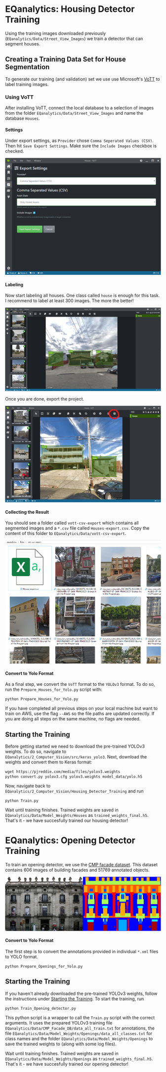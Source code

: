 # EQanalytics: Housing Detector Training
Using the training images downloaded previously (`EQanalytics/Data/Street_View_Images`) we train a detector that can segment houses. 

## Creating a Training Data Set for House Segmentation
To generate our training (and validation) set we use use Microsoft's [VoTT](https://github.com/Microsoft/VoTT) to label training images. 

### Using VoTT
After installing VoTT, connect the local database to a selection of images from the folder `EQanalytics/Data/Street_View_Images` and name the database `Houses`.

#### Settings
Under export settings, as `Provider` chose `Comma Seperated Values (CSV)`. Then hit `Save Export Settings`. Make sure the `Include Images` checkbox is checked.

![VoTT Settings](/2_Computer_Vision/Detector_Training/Screenshots/VoTT_Export_Settings.png)

#### Labeling
Now start labeling all houses. One class called `house` is enough for this task. I recommend to label at least 300 images. The more the better!

![VoTT Houses](/2_Computer_Vision/Detector_Training/Screenshots/VoTT_Houses.png)

 Once you are done, export the project. 
 
![VoTT Saving](/2_Computer_Vision/Detector_Training/Screenshots/VoTT_Save.jpg)

#### Collecting the Result
You should see a folder called `vott-csv-export` which contains all segmented images and a `*.csv` file called `Houses-export.csv`. Copy the content of this folder to `EQanalytics/Data/vott-csv-export`. 

![VoTT Folder](/2_Computer_Vision/Detector_Training/Screenshots/VoTT_Export.png)

#### Convert to Yolo Format
As a final step, we convert the `VoTT` format to the `YOLOv3` format. To do so, run the `Prepare_Houses_for_Yolo.py` script with:

```
python Prepare_Houses_for_Yolo.py
```

If you have completed all previous steps on your local machine but want to train on AWS, use the flag `--AWS` so the file paths are updated correctly. If you are doing all steps on the same machine, no flags are needed. 

## Starting the Training

Before getting started we need to download the pre-trained YOLOv3 weights. To do so, navigate to `EQanalytics/2_Computer_Vision/src/keras_yolo3`. Next, download the weights and convert them to Keras format:

```
wget https://pjreddie.com/media/files/yolov3.weights
python convert.py yolov3.cfg yolov3.weights model_data/yolo.h5
```
Now, navigate back to `EQanalytics/2_Computer_Vision/Housing_Detector_Training` and run

```
python Train.py
```
Wait until training finishes. Trained weights are saved in `EQanalytics/Data/Model_Weights/Houses` as `trained_weights_final.h5`. That's it - we have succesfully trained our housing detector!

# EQanalytics: Opening Detector Training
To train an opening detector, we use the [CMP facade dataset](http://cmp.felk.cvut.cz/~tylecr1/facade/). This dataset contains 606 images of building facades and 51769 annotated objects. 

![Annotated Opening Folder](/2_Computer_Vision/Detector_Training/Screenshots/Opening.jpg)

#### Convert to Yolo Format
The first step is to convert the annotations provided in individual `*.xml` files to YOLO format.

```
python Prepare_Openings_for_Yolo.py
```
## Starting the Training
If you haven't already downloaded the pre-trained YOLOv3 weights, follow the instructions under [Starting the Training](#Starting-the-Training). To start the training, run

```
python Train_Opening_detector.py
```

This python script is a wrapper to call the `Train.py` script with the correct arguments. It uses the prepared YOLOv3 training file `EQanalytics/Data/CMP_Facade_DB/data_all_train.txt` for annotations, the file `EQanalytics/Data/Model_Weights/Openings/data_all_classes.txt` for class names and the folder `EQanalytics/Data/Model_Weights/Openings` to save the trained weights to (along with some log files). 

Wait until training finishes. Trained weights are saved in `EQanalytics/Data/Model_Weights/Openings` as `trained_weights_final.h5`. That's it - we have succesfully trained our opening detector!